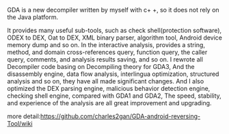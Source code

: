 GDA is a new decompiler written by myself with c+ +, so it does not rely on the Java platform.

It provides many useful sub-tools, such as check shell(protection software), ODEX to DEX, Oat to DEX, XML binary parser, algorithm tool, Android device memory dump and so on. In the interactive analysis, provides a string, method, and domain cross-references query, function query, the caller query, comments, and analysis results saving, and so on. I rewrote all Decompiler code basing on Decompiling theory for GDA3, And the disassembly engine, data flow analysis, interlingua optimization, structured analysis and so on, they have all made significant changes. And I also optimized the DEX parsing engine, malicious behavior detection engine, checking shell engine, compared with GDA1 and GDA2, The speed, stability, and experience of the analysis are all great improvement and upgrading.

more detail:https://github.com/charles2gan/GDA-android-reversing-Tool/wiki
